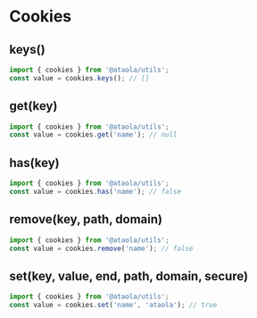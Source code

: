 # Cookies

## keys()

```javascript
import { cookies } from '@ataola/utils';
const value = cookies.keys(); // []
```

## get(key)

```javascript
import { cookies } from '@ataola/utils';
const value = cookies.get('name'); // null
```

## has(key)

```javascript
import { cookies } from '@ataola/utils';
const value = cookies.has('name'); // false
```

## remove(key, path, domain)

```javascript
import { cookies } from '@ataola/utils';
const value = cookies.remove('name'); // false
```

## set(key, value, end, path, domain, secure)

```javascript
import { cookies } from '@ataola/utils';
const value = cookies.set('name', 'ataola'); // true
```
